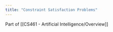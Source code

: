 ```yaml
---
title: "Constraint Satisfaction Problems"
---
```


Part of [[CS461 - Artificial Intelligence/Overview]]